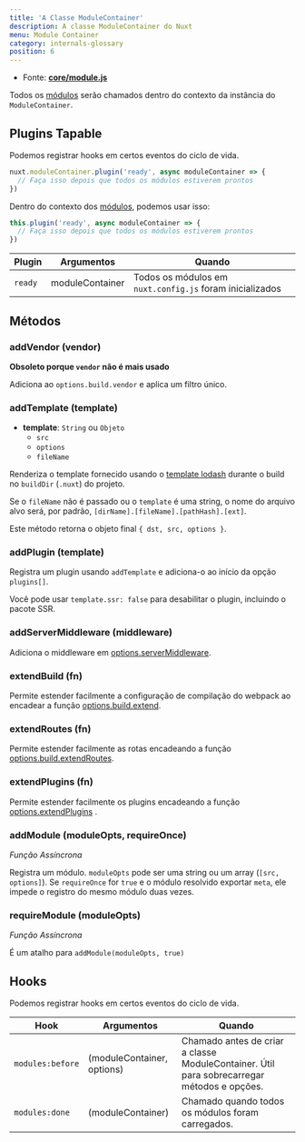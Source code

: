 ```yaml
---
title: 'A Classe ModuleContainer'
description: A classe ModuleContainer do Nuxt
menu: Module Container
category: internals-glossary
position: 6
---
```


- Fonte: **[core/module.js](https://github.com/nuxt/nuxt.js/blob/dev/packages/core/src/module.js)**

Todos os [módulos](/docs/2.x/directory-structure/modules) serão chamados dentro do contexto da instância do `ModuleContainer`.

## Plugins Tapable

Podemos registrar hooks em certos eventos do ciclo de vida.

```js
nuxt.moduleContainer.plugin('ready', async moduleContainer => {
  // Faça isso depois que todos os módulos estiverem prontos
})
```

Dentro do contexto dos [módulos](/docs/2.x/x/directory-structure/modules), podemos usar isso:

```js
this.plugin('ready', async moduleContainer => {
  // Faça isso depois que todos os módulos estiverem prontos
})
```

| Plugin  | Argumentos      | Quando                                                   |
| ------- | --------------- | -------------------------------------------------------- |
| `ready` | moduleContainer | Todos os módulos em `nuxt.config.js` foram inicializados |

## Métodos

### addVendor (vendor)

**Obsoleto porque `vendor` não é mais usado**

Adiciona ao `options.build.vendor` e aplica um filtro único.

### addTemplate (template)

- **template**: `String` ou `Objeto`
  - `src`
  - `options`
  - `fileName`

Renderiza o template fornecido usando o [template lodash](https://lodash.com/docs/4.17.4#template) durante o build no `buildDir` (`.nuxt`) do projeto.

Se o `fileName` não é passado ou o `template` é uma string, o nome do arquivo alvo será, por padrão, `[dirName].[fileName].[pathHash].[ext]`.

Este método retorna o objeto final `{ dst, src, options }`.

### addPlugin (template)

Registra um plugin usando `addTemplate` e adiciona-o ao início da opção `plugins[]`.

Você pode usar `template.ssr: false` para desabilitar o plugin, incluindo o pacote SSR.

### addServerMiddleware (middleware)

Adiciona o middleware em [options.serverMiddleware](/docs/2.x/x/configuration-glossary/configuration-servermiddleware).

### extendBuild (fn)

Permite estender facilmente a configuração de compilação do webpack ao encadear a função [options.build.extend](/docs/2.x/x/configuration-glossary/configuration-build#extend).

### extendRoutes (fn)

Permite estender facilmente as rotas encadeando a função [options.build.extendRoutes](/docs/2.x/x/configuration-glossary/configuration-router#extendroutes).

### extendPlugins (fn)

Permite estender facilmente os plugins encadeando a função [options.extendPlugins](/docs/2.x/x/configuration-glossary/configuration-extend-plugins) .

### addModule (moduleOpts, requireOnce)

_Função Assíncrona_

Registra um módulo. `moduleOpts` pode ser uma string ou um array (`[src, options]`). Se `requireOnce` for `true` e o módulo resolvido exportar `meta`, ele impede o registro do mesmo módulo duas vezes.

### requireModule (moduleOpts)

_Função Assíncrona_

É um atalho para `addModule(moduleOpts, true)`

## Hooks

Podemos registrar hooks em certos eventos do ciclo de vida.

| Hook             | Argumentos                 | Quando                                                                                     |
| ---------------- | -------------------------- | ------------------------------------------------------------------------------------------ |
| `modules:before` | (moduleContainer, options) | Chamado antes de criar a classe ModuleContainer. Útil para sobrecarregar métodos e opções. |
| `modules:done`   | (moduleContainer)          | Chamado quando todos os módulos foram carregados.                                          |
